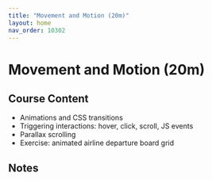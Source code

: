 ```yaml
---
title: "Movement and Motion (20m)"
layout: home
nav_order: 10302
---
```


# Movement and Motion (20m)

## Course Content

- Animations and CSS transitions
- Triggering interactions: hover, click, scroll, JS events
- Parallax scrolling
- Exercise: animated airline departure board grid

## Notes
